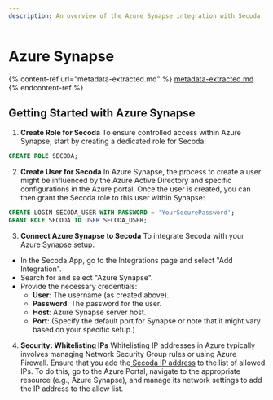 ```yaml
---
description: An overview of the Azure Synapse integration with Secoda
---
```


# Azure Synapse

{% content-ref url="metadata-extracted.md" %}
[metadata-extracted.md](metadata-extracted.md)
{% endcontent-ref %}

## Getting Started with Azure Synapse

1. **Create Role for Secoda** To ensure controlled access within Azure Synapse, start by creating a dedicated role for Secoda:

```sql
CREATE ROLE SECODA;
```

2. **Create User for Secoda** In Azure Synapse, the process to create a user might be influenced by the Azure Active Directory and specific configurations in the Azure portal. Once the user is created, you can then grant the Secoda role to this user within Synapse:

```sql
CREATE LOGIN SECODA_USER WITH PASSWORD = 'YourSecurePassword';
GRANT ROLE SECODA TO USER SECODA_USER;
```

3. **Connect Azure Synapse to Secoda** To integrate Secoda with your Azure Synapse setup:

* In the Secoda App, go to the Integrations page and select "Add Integration".
* Search for and select "Azure Synapse".
* Provide the necessary credentials:
  * **User**: The username (as created above).
  * **Password**: The password for the user.
  * **Host**: Azure Synapse server host.
  * **Port**: (Specify the default port for Synapse or note that it might vary based on your specific setup.)

4. **Security: Whitelisting IPs** Whitelisting IP addresses in Azure typically involves managing Network Security Group rules or using Azure Firewall. Ensure that you add the[ Secoda IP address](../../../faq.md#what-are-the-ip-addresses-for-secoda) to the list of allowed IPs. To do this, go to the Azure Portal, navigate to the appropriate resource (e.g., Azure Synapse), and manage its network settings to add the IP address to the allow list.
